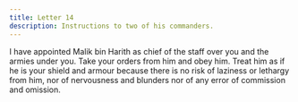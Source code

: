 ```yaml
---
title: Letter 14
description: Instructions to two of his commanders.
---
```


I have appointed Malik bin Harith as chief of the staff over you and the armies under you. 
Take your orders from him and obey him. Treat him as if he is your shield and armour 
because there is no risk of laziness or lethargy from him, nor of nervousness and blunders nor 
of any error of commission and omission.